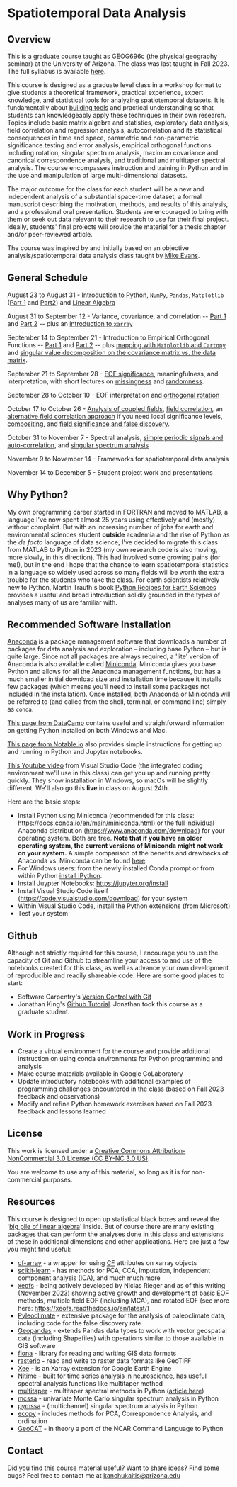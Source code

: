 # Spatiotemporal Data Analysis

## Overview
This is a graduate course taught as GEOG696c (the physical geography seminar) at the University of Arizona.  The class was last taught in Fall 2023.  The full syllabus is available [here](https://github.com/kanchukaitis/spatiotemporal_data_analysis/blob/c70773af70425a7ffa5c0f13320f57c5dafd5565/geog696c_syllabus.pdf).

This course is designed as a graduate level class in a workshop format to give students a theoretical framework, practical experience, expert knowledge, and statistical tools for analyzing spatiotemporal datasets. It is fundamentally about [building tools](https://agupubs.onlinelibrary.wiley.com/doi/full/10.1029/2011EO500010) and practical understanding so that students can knowledgeably apply these techniques in their own research. Topics include basic matrix algebra and statistics, exploratory data analysis, field correlation and regression analysis, autocorrelation and its statistical consequences in time and space, parametric and non-parametric significance testing and error analysis, empirical orthogonal functions including rotation, singular spectrum analysis, maximum covariance and canonical correspondence analysis, and traditional and multitaper spectral analysis.  The course encompasses instruction and training in Python and in the use and manipulation of large multi-dimensional datasets.

The major outcome for the class for each student will be a new and independent analysis of a substantial space-time dataset, a formal manuscript describing the motivation, methods, and results of this analysis, and a professional oral presentation.  Students are encouraged to bring with them or seek out data relevant to their research to use for their final project.  Ideally, students' final projects will provide the material for a thesis chapter and/or peer-reviewed article. 

The course was inspired by and initially based on an objective analysis/spatiotemporal data analysis class taught by [Mike Evans](https://www.geol.umd.edu/~mnevans/).
 
## General Schedule

August 23 to August 31 - [Introduction to Python](https://github.com/kanchukaitis/spatiotemporal_data_analysis/tree/819d6db721c34aa39680e7ff4f72a57fe6611cb9/01_introduction_to_python), [`NumPy`](https://github.com/kanchukaitis/spatiotemporal_data_analysis/blob/main/01_introduction_to_python/introduction_to_numpy.ipynb), [`Pandas`](https://github.com/kanchukaitis/spatiotemporal_data_analysis/blob/main/01_introduction_to_python/introduction_to_pandas_part_1.ipynb), `Matplotlib` ([Part 1](https://github.com/kanchukaitis/spatiotemporal_data_analysis/blob/main/01_introduction_to_python/introduction_to_matplotlib_part_1.ipynb) and [Part2](https://github.com/kanchukaitis/spatiotemporal_data_analysis/blob/main/01_introduction_to_python/introduction_to_matplotlib_part_2.ipynb)) and [Linear Algebra](https://github.com/kanchukaitis/spatiotemporal_data_analysis/tree/main/02_linear_algebra)

August 31 to September 12 - Variance, covariance, and correlation -- [Part 1](https://github.com/kanchukaitis/spatiotemporal_data_analysis/blob/main/03_covariance/covariance_correlation.ipynb) and [Part 2](https://github.com/kanchukaitis/spatiotemporal_data_analysis/blob/main/03_covariance/covariance_correlation_part2.ipynb) -- plus an [introduction to `xarray`](https://github.com/kanchukaitis/spatiotemporal_data_analysis/blob/main/01_introduction_to_python/introduction_to_xarray.ipynb)

September 14 to September 21 - Introduction to Empirical Orthogonal Functions -- [Part 1](https://github.com/kanchukaitis/spatiotemporal_data_analysis/blob/main/04_eofs/eof_with_iris.ipynb) and [Part 2](https://github.com/kanchukaitis/spatiotemporal_data_analysis/blob/main/04_eofs/eof_applied_to_spatiotemporal_field.ipynb) -- plus [mapping with `Matplotlib` and `Cartopy`](https://github.com/kanchukaitis/spatiotemporal_data_analysis/blob/main/01_introduction_to_python/introduction_to_matplotlib_part_2.ipynb) and [singular value decomposition on the covariance matrix vs. the data matrix](https://github.com/kanchukaitis/spatiotemporal_data_analysis/blob/main/04_eofs/eof_covariance_vs_data_matrices.ipynb). 

September 21 to September 28 - [EOF significance](https://github.com/kanchukaitis/spatiotemporal_data_analysis/blob/main/05_significance/eof_significance.ipynb), meaningfulness, and interpretation, with short lectures on [missingness](https://github.com/kanchukaitis/spatiotemporal_data_analysis/blob/main/01_introduction_to_python/missing_data.ipynb) and [randomness](https://github.com/kanchukaitis/spatiotemporal_data_analysis/blob/main/01_introduction_to_python/random_arrays.ipynb).

September 28 to October 10 - EOF interpretation and [orthogonal rotation](https://github.com/kanchukaitis/spatiotemporal_data_analysis/blob/main/06_rotation/eof_rotation_example.ipynb)

October 17 to October 26 - [Analysis of coupled fields](https://github.com/kanchukaitis/spatiotemporal_data_analysis/blob/main/08_mca/mca_example.ipynb), [field correlation](https://github.com/kanchukaitis/spatiotemporal_data_analysis/blob/main/07_correlation_compositing/field_correlation_example.ipynb), an [alternative field correlation approach](https://github.com/kanchukaitis/spatiotemporal_data_analysis/blob/main/07_correlation_compositing/alternative_field_correlation.ipynb) if you need local significance levels, [compositing](https://github.com/kanchukaitis/spatiotemporal_data_analysis/blob/main/07_correlation_compositing/composite_from_list.ipynb), and [field significance and false discovery](https://github.com/kanchukaitis/spatiotemporal_data_analysis/blob/main/09_field_significance/field_significance_false_discovery.ipynb).

October 31 to November 7 - Spectral analysis, [simple periodic signals and auto-correlation](https://github.com/kanchukaitis/spatiotemporal_data_analysis/blob/main/10_spectral/cycles_and_autocorrelation.ipynb), and [singular spectrum analysis](https://github.com/kanchukaitis/spatiotemporal_data_analysis/blob/main/10_spectral/ssa_demonstration.ipynb)

November 9 to November 14 - Frameworks for spatiotemporal data analysis

November 14 to December 5 - Student project work and presentations

## Why Python? 
My own programming career started in FORTRAN and moved to MATLAB, a language I've now spent almost 25 years using effectively and (mostly) without complaint.   But with an increasing number of jobs for earth and environmental sciences student **outside** academia and the rise of Python as the _de facto_ language of data science, I've decided to migrate this class from MATLAB to Python in 2023 (my own research code is also moving, more slowly, in this direction).  This had involved some growing pains (for me!), but in the end I hope that the chance to learn spatiotemporal statistics in a language so widely used across so many fields will be worth the extra trouble for the students who take the class.  For earth scientists relatively new to Python, Martin Trauth's book [Python Recipes for Earth Sciences](https://link.springer.com/book/10.1007/978-3-031-07719-7) provides a useful and broad introduction solidly grounded in the types of analyses many of us are familiar with. 

## Recommended Software Installation 
[Anaconda](https://www.anaconda.com/download) is a package management software that downloads a number of packages for data analysis and exploration – including base Python – but is quite large.  Since not all packages are always required, a 'lite' version of Anaconda is also available called [Miniconda](https://docs.conda.io/projects/miniconda/en/latest/miniconda-install.html).  Miniconda gives you base Python and allows for all the Anaconda management functions, but has a much smaller initial download size and installation time because it installs few packages (which means you'll need to install some packages not included in the installation). Once installed, both Anaconda or Miniconda will be referred to (and called from the shell, terminal, or command line) simply as `conda`.

[This page from DataCamp](https://www.datacamp.com/blog/how-to-install-python) contains useful and straightforward information on getting Python installed on both Windows and Mac.  

[This page from Notable.io](https://noteable.io/jupyter-notebook/install-jupyter-notebook/) also provides simple instructions for getting up and running in Python and Jupyter notebooks. 

[This Youtube video](https://www.youtube.com/watch?v=h1sAzPojKMg&ab_channel=VisualStudioCode) from Visual Studio Code (the integrated coding environment we'll use in this class) can get you up and running pretty quickly. They show installation in Windows, so macOs will be slightly different.  We'll also go this **live** in class on August 24th. 

Here are the basic steps:
* Install Python using Miniconda (recommended for this class: https://docs.conda.io/en/main/miniconda.html) or the full individual Anaconda distribution (https://www.anaconda.com/download) for your operating system.  Both are free.  **Note that if you have an older operating system, the current versions of Miniconda might not work on your system.**  A simple comparison of the benefits and drawbacks of Anaconda vs. Miniconda can be found [here](https://www.earthdatascience.org/workshops/setup-earth-analytics-python/setup-git-bash-conda/).
* For Windows users: from the newly installed Conda prompt or from within Python [install iPython](https://ipython.readthedocs.io/en/stable/install/install.html#quick-install).
* Install Juypter Notebooks: https://jupyter.org/install
* Install Visual Studio Code itself (https://code.visualstudio.com/download) for your system
* Within Visual Studio Code, install the Python extensions (from Microsoft)
* Test your system 

## Github

Although not strictly required for this course, I encourage you to use the capacity of Git and Github to streamline your access to and use of the notebooks created for this class, as well as advance your own development of reproducible and readily shareable code.  Here are some good places to start:

* Software Carpentry's [Version Control with Git](https://swcarpentry.github.io/git-novice/)
* Jonathan King's [Github Tutorial](https://jonking93.github.io/Github-Tutorial-Workshop/workshop/welcome). Jonathan took this course as a graduate student. 

## Work in Progress

* Create a virtual environment for the course and provide additional instruction on using conda environments for Python programming and analysis
* Make course materials available in Google CoLaboratory
* Update introductory notebooks with additional examples of programming challenges encountered in the class (based on Fall 2023 feedback and observations)
* Modify and refine Python homework exercises based on Fall 2023 feedback and lessons learned

## License

This work is licensed under a <a rel="license" href="https://creativecommons.org/licenses/by-nc/3.0/us/">Creative Commons Attribution-NonCommercial 3.0 License (CC BY-NC 3.0 US)</a>. 

You are welcome to use any of this material, so long as it is for non-commercial purposes.

## Resources

This course is designed to open up statistical black boxes and reveal the '[big pile of linear algebra](https://xkcd.com/1838/)' inside.  But of course there are many existing packages that can perform the analyses done in this class and extensions of these in additional dimensions and other applications.  Here are just a few you might find useful:

* [cf-array](https://github.com/xarray-contrib/cf-xarray) - a wrapper for using [CF](https://cfconventions.org/cf-conventions/cf-conventions.html) attributes on xarray objects
* [scikit-learn](https://scikit-learn.org/stable/index.html) - has methods for PCA, CCA, imputation, independent component analysis (ICA), and much much more
* [xeofs](https://github.com/nicrie/xeofs) - being actively developed by Niclas Rieger and as of this writing (November 2023) showing active growth and development of basic EOF methods, multiple field EOF (including MCA), and rotated EOF (see more here: https://xeofs.readthedocs.io/en/latest/) 
* [Pyleoclimate](https://github.com/LinkedEarth/Pyleoclim_util) - extensive package for the analysis of paleoclimate data, including code for the false discovery rate
* [Geopandas](https://geopandas.org/en/stable/) - extends Pandas data types to work with vector geospatial data (including Shapefiles) with operations similar to those available in GIS software
* [fiona](https://fiona.readthedocs.io/en/stable/) - library for reading and writing GIS data formats 
* [rasterio](https://rasterio.readthedocs.io/en/stable/) - read and write to raster data formats like GeoTIFF
* [Xee](https://github.com/google/Xee) - is an Xarray extension for Google Earth Engine 
* [Nitime](https://nipy.org/nitime/index.html) - built for time series analysis in neuroscience, has useful spectral analysis functions like multitaper method
* [multitaper](https://github.com/gaprieto/multitaper) - multitaper spectral methods in Python ([article here](https://doi.org/10.1785/0220210332))
* [mcssa](https://github.com/VSainteuf/mcssa) - univariate Monte Carlo singular spectrum analysis in Python
* [pymssa](https://github.com/kieferk/pymssa) - (multichannel) singular spectrum analysis in Python
* [ecopy](https://ecopy.readthedocs.io/en/latest/ordination.html) - includes methods for PCA, Correspondence Analysis, and ordination
* [GeoCAT](https://geocat.ucar.edu/pages/software.html) - in theory a port of the NCAR Command Language to Python

## Contact

Did you find this course material useful?  Want to share ideas?  Find some bugs? Feel free to contact me at [kanchukaitis@arizona.edu](mailto:kanchukaitis@arizona.edu)
